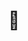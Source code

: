 ---
layout: albums
title: 🥑
description: >
  
hide_description: true
show_collection: music
no_groups: true
---